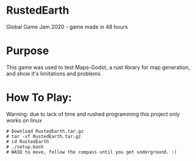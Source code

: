 # RustedEarth
Global Game Jam 2020 - game made in 48 hours

# Purpose
This game was used to test Maps-Godot, a rust library for map generation, and show it's limitations and problems.

# How To Play: 
Warning: due to lack of time and rushed programming this project only works on linux
```
# Download RustedEarth.tar.gz
# tar -xf RustedEarth.tar.gz
# cd RustedEarth
# ./setup.bash
# WASD to move, follow the compass until you get underground. :)
```
